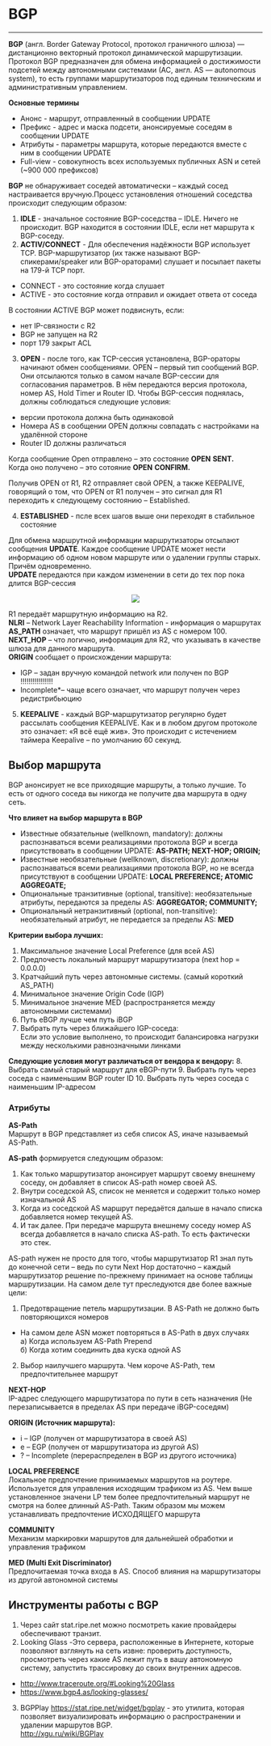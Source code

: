 # BGP
_ _  _
**BGP** (англ. Border Gateway Protocol, протокол граничного шлюза) — дистанционно векторный протокол динамической маршрутизации. Протокол BGP предназначен для обмена информацией о достижимости подсетей между автономными системами (АС, англ. AS — autonomous system), то есть группами маршрутизаторов под единым техническим и административным управлением.   

__Основные термины__
- Анонс - маршрут, отправленный в сообщении UPDATE
- Префикс - адрес и маска подсети, анонсируемые соседям в сообщении UPDATE
- Атрибуты - параметры маршрута, которые передаются вместе с ним в сообщении UPDATE
- Full-view - совокупность всех используемых публичных ASN и сетей (~900 000 префиксов)

**BGP** не обнаруживает соседей автоматически – каждый сосед настраивается вручную.Процесс установления отношений соседства происходит следующим образом:
1. **IDLE** - значальное состояние BGP-соседства – IDLE. Ничего не происходит. BGP находится в соcтоянии IDLE, если нет маршрута к BGP-соседу.
2. **ACTIV/CONNECT** - Для обеспечения надёжности BGP использует TCP. BGP-маршрутизатор (их также называют BGP-спикерами/speaker или BGP-ораторами) слушает и посылает пакеты на 179-й TCP порт.
 - CONNECT - это состояние когда слушает
 - ACTIVE - это состояние когда отправил и ожидает ответа от соседа

В состоянии ACTIVE BGP может подвиснуть, если:
- нет IP-связности с R2
- BGP не запущен на R2
- порт 179 закрыт ACL

3. **OPEN** - после того, как TCP-сессия установлена, BGP-ораторы начинают обмен сообщениями. OPEN – первый тип сообщений BGP. Они отсылаются только в самом начале BGP-сессии для согласования параметров. В нём передаются версия протокола, номер AS, Hold Timer и Router ID. Чтобы BGP-сессия поднялась, должны соблюдаться следующие условия:
- версии протокола должна быть одинаковой
- Номера AS в сообщении OPEN должны совпадать с настройками на удалённой стороне
- Router ID должны различаться

Когда сообщение Open отправлено – это состояние **OPEN** **SENT.**    
Когда оно получено – это сотояние **OPEN** **CONFIRM.**    

  Получив OPEN от R1, R2 отправляет свой OPEN, а также KEEPALIVE, говорящий о том, что OPEN от R1 получен – это сигнал для R1 переходить к следующему состоянию – Established.

4. **ESTABLISHED** - псле всех  шагов выше они переходят в стабильное состояние

  Для обмена маршрутной информации маршрутизаторы отсылают сообщения **UPDATE**. Каждое сообщение UPDATE может нести информацию об одном новом маршруте или о удалении группы старых. Причём одновременно.    
  **UPDATE** передаются при каждом изменении в сети до тех пор пока длится BGP-сессия   
  <p align="center">
<image src="https://github.com/LLlMEJIb87/OTUS-learning/blob/master/BGP/Picture/BGP_UPDATE.PNG">
</p>    

R1 передаёт маршрутную информацию на R2.     
**NLRI** – Network Layer Reachability Information  - информация о маршрутах      
**AS_PATH** означает, что маршрут пришёл из AS с номером 100.    
**NEXT_HOP** – что логично, информация для R2, что указывать в качестве шлюза для данного маршрута.    
**ORIGIN** сообщает о происхождении маршрута:
- IGP – задан вручную командой network или получен по BGP !!!!!!!!!!!!!!!!
- Incomplete*– чаще всего означает, что маршрут получен через редистрибьюцию        

5. **KEEPALIVE** - каждый BGP-маршрутизатор регулярно будет рассылать сообщения KEEPALIVE. Как и в любом другом протоколе это означает: «Я всё ещё жив». Это происходит с истечением таймера Keepalive – по умолчанию 60 секунд.
   

## Выбор маршрута  
BGP анонсирует не все приходящие маршруты, а только лучшие. То есть от одного соседа вы никогда не получите два маршрута в одну сеть.       

__Что влияет на выбор маршрута в BGP__
- Известные обязательные (wellknown, mandatory): должны распознаваться всеми реализациями протокола BGP и всегда присутствовать в сообщении UPDATE: __AS-PATH; NEXT-HOP; ORIGIN;__
- Известные необязательные (wellknown, discretionary): должны распознаваться всеми реализациями протокола BGP, но не всегда присутствуют в сообщении UPDATE: __LOCAL PREFERENCE; ATOMIC AGGREGATE;__
- Опциональные транзитивные (optional, transitive): необязательные атрибуты, передаются за пределы AS:  __AGGREGATOR; COMMUNITY;__
- Опциональный нетранзитивный (optional, non-transitive): необязательный атрибут, не передается за пределы AS: __MED__

__Критерии выбора лучших:__
1. Максимальное значение Local Preference (для всей AS)
2. Предпочесть локальный маршрут маршрутизатора (next hop = 0.0.0.0)
3. Кратчайший путь через автономные системы. (самый короткий AS_PATH)
4. Минимальное значение Origin Code (IGP)
5. Минимальное значение MED (распространяется между автономными системами)
6. Путь eBGP лучше чем путь iBGP
7. Выбрать путь через ближайшего IGP-соседа:    
Если это условие выполнено, то происходит балансировка нагрузки между несколькими равнозначными линками     

__Следующие условия могут различаться от вендора к вендору:__
8. Выбрать самый старый маршрут для eBGP-пути
9. Выбрать путь через соседа с наименьшим BGP router ID
10. Выбрать путь через соседа с наименьшим IP-адресом      


### Атрибуты
__AS-Path__     
Маршрут в BGP представляет из себя список AS, иначе называемый AS-Path.   

__AS-path__ формируется следующим образом:   
1. Как только маршрутизатор анонсирует маршрут своему внешнему соседу, он добавляет в список AS-path номер своей AS.
2. Внутри соседской AS, список не меняется и содержит только номер изначальной AS
3. Когда из соседской AS маршрут передаётся дальше в начало списка добавляется номер текущей AS.
4. И так далее. При передаче маршрута внешнему соседу номер AS всегда добавляется в начало списка AS-path. То есть фактически это стек.

AS-path нужен не просто для того, чтобы маршрутизатор R1 знал путь до конечной сети – ведь по сути Next Hop достаточно – каждый маршрутизатор решение по-прежнему принимает на основе таблицы маршрутизации. На самом деле тут преследуются две более важные цели:
1. Предотвращение петель маршрутизации. В AS-Path не должно быть повторяющихся номеров
- На самом деле ASN может повторяться в AS-Path в двух случаях    
а)  Когда  используем AS-Path Prepend    
б) Когда  хотим соединить два куска одной AS
2. Выбор наилучшего маршрута. Чем короче AS-Path, тем предпочтительнее маршрут      

__NEXT-HOP__    
IP-адрес следующего маршрутизатора по пути в сеть назначения (Не перезаписывается в пределах AS при передаче iBGP-соседям)  

__ORIGIN (Источник маршрута):__
- i – IGP (получен от маршрутизатора в своей AS)
- e – EGP (получен от маршрутизатора из другой AS)
- ? – Incomplete (перераспределен в BGP из другого источника)


__LOCAL PREFERENCE__     
Локальное предпочтение принимаемых маршрутов на роутере. Используется для управления исходящим трафиком из AS. Чем выше установленное значени LP тем более предпочтительный маршрут не смотря на более длинный AS-Path. Таким образом мы можем  устанавливать предпочтение ИСХОДЯЩЕГО маршрута     

__COMMUNITY__    
Механизм маркировки маршрутов для дальнейшей обработки и управления трафиком    

__MED (Multi Exit Discriminator)__     
Предпочитаемая точка входа в AS. Способ влияния на маршрутизаторы из другой автономной системы

## Инструменты работы с BGP
1. Через сайт stat.ripe.net можно посмотреть какие провайдеры обеспечивают транзит.
2. Looking Glass -Это сервера, расположенные в Интернете, которые позволяют взглянуть на сеть извне: проверить доступность, просмотреть через какие AS лежит путь в вашу автономную систему, запустить трассировку до своих внутренних адресов.
- http://www.traceroute.org/#Looking%20Glass
- https://www.bgp4.as/looking-glasses/
3. BGPPlay https://stat.ripe.net/widget/bgplay  -  это утилита, которая позволяет визуализировать информацию о распространении и удалении маршрутов BGP.    
   http://xgu.ru/wiki/BGPlay

  


